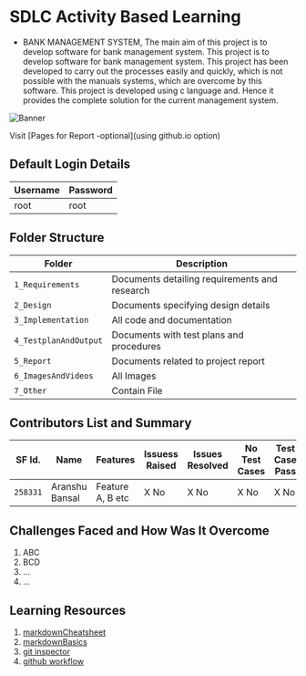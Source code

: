 # SDLC Activity Based Learning
* BANK MANAGEMENT SYSTEM, The main aim of this project is to develop software for bank management system. This project is to develop software for bank management system. This project has been developed to carry out the processes easily and quickly, which is not possible with the manuals systems, which are overcome by this software. This project is developed using c language and. Hence it provides the complete solution for the current management system.

![Banner](https://github.com/Aranshu/Project/blob/master/6_ImagesAndVideos/Banner.png)

Visit [Pages for Report -optional](using github.io option)




## Default Login Details
Username             | Password
---------------------|------------------------------------------
root                 | root

## Folder Structure
Folder               | Description
---------------------|------------------------------------------
`1_Requirements`     | Documents detailing requirements and research
`2_Design`           | Documents specifying design details
`3_Implementation`   | All code and documentation
`4_TestplanAndOutput`| Documents with test plans and procedures
`5_Report`           | Documents related to project report
`6_ImagesAndVideos`  | All Images
`7_Other`            | Contain File

## Contributors List and Summary

SF Id. |  Name   |    Features    | Issuess Raised |Issues Resolved|No Test Cases|Test Case Pass
-------|---------|----------------|----------------|---------------|-------------|--------------
`258331` | Aranshu Bansal  | Feature A, B etc    | X No     | X No   |X No   |X No     
   

## Challenges Faced and How Was It Overcome

1. ABC
2. BCD
3. ...
4. ...

## Learning Resources
1. [markdownCheatsheet](https://github.com/adam-p/markdown-here/wiki/Markdown-Cheatsheet)
2. [markdownBasics](https://guides.github.com/features/mastering-markdown/)
3. [git inspector](https://github.com/ejwa/gitinspector.git)
4. [github workflow](https://docs.github.com/en/actions/learn-github-action)


